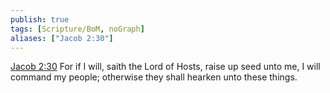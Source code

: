 ```yaml
---
publish: true
tags: [Scripture/BoM, noGraph]
aliases: ["Jacob 2:30"]
---
```

[Jacob 2:30](https://churchofjesuschrist.org/study/scriptures/bofm/jacob/2?lang=eng&id=p30#p30) For if I will, saith the Lord of Hosts, raise up seed unto me, I will command my people; otherwise they shall hearken unto these things.
